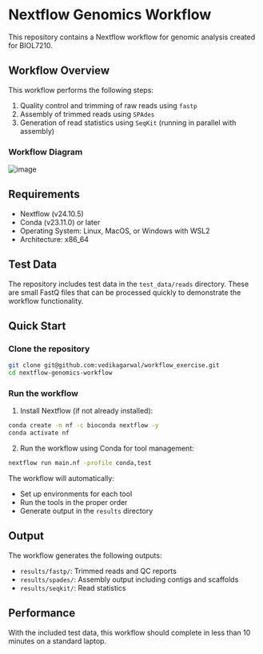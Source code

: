 # Nextflow Genomics Workflow

This repository contains a Nextflow workflow for genomic analysis created for BIOL7210.

## Workflow Overview

This workflow performs the following steps:
1. Quality control and trimming of raw reads using `fastp`
2. Assembly of trimmed reads using `SPAdes`
3. Generation of read statistics using `SeqKit` (running in parallel with assembly)

### Workflow Diagram

![image](https://github.com/user-attachments/assets/1ffeb893-0192-467b-99d0-bfb4b430f019)


## Requirements

- Nextflow (v24.10.5)
- Conda (v23.11.0) or later
- Operating System: Linux, MacOS, or Windows with WSL2
- Architecture: x86_64

## Test Data

The repository includes test data in the `test_data/reads` directory. These are small FastQ files that can be processed quickly to demonstrate the workflow functionality.

## Quick Start

### Clone the repository

```bash
git clone git@github.com:vedikagarwal/workflow_exercise.git
cd nextflow-genomics-workflow
```

### Run the workflow

1. Install Nextflow (if not already installed):
```bash
conda create -n nf -c bioconda nextflow -y
conda activate nf
```

2. Run the workflow using Conda for tool management:
```bash
nextflow run main.nf -profile conda,test
```

The workflow will automatically:
- Set up environments for each tool
- Run the tools in the proper order
- Generate output in the `results` directory

## Output

The workflow generates the following outputs:

- `results/fastp/`: Trimmed reads and QC reports
- `results/spades/`: Assembly output including contigs and scaffolds
- `results/seqkit/`: Read statistics

## Performance

With the included test data, this workflow should complete in less than 10 minutes on a standard laptop.
